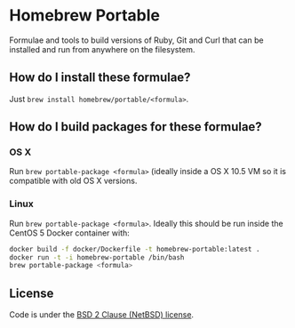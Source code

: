 # Homebrew Portable
Formulae and tools to build versions of Ruby, Git and Curl that can be installed and run from anywhere on the filesystem.

## How do I install these formulae?
Just `brew install homebrew/portable/<formula>`.

## How do I build packages for these formulae?
### OS X
Run `brew portable-package <formula>` (ideally inside a OS X 10.5 VM so it is compatible with old OS X versions.

### Linux
Run `brew portable-package <formula>`. Ideally this should be run inside the CentOS 5 Docker container with:
```bash
docker build -f docker/Dockerfile -t homebrew-portable:latest .
docker run -t -i homebrew-portable /bin/bash
brew portable-package <formula>
```

## License

Code is under the [BSD 2 Clause (NetBSD) license](https://github.com/Homebrew/homebrew-portable/blob/master/LICENSE.txt).
